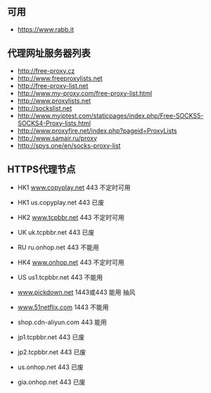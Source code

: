 ## 可用
* https://www.rabb.it

## 代理网址服务器列表
* http://free-proxy.cz
* http://www.freeproxylists.net
* http://free-proxy-list.net
* http://www.my-proxy.com/free-proxy-list.html
* http://www.proxylists.net
* http://sockslist.net
* http://www.myiptest.com/staticpages/index.php/Free-SOCKS5-SOCKS4-Proxy-lists.html
* http://www.proxyfire.net/index.php?pageid=ProxyLists
* http://www.samair.ru/proxy
* http://spys.one/en/socks-proxy-list


## HTTPS代理节点
* HK1 www.copyplay.net 443 不定时可用

* HK1 us.copyplay.net 443 已废

* HK2 www.tcpbbr.net 443 不定时可用

* UK uk.tcpbbr.net 443 已废

* RU ru.onhop.net 443 不能用

* HK4 www.onhop.net 443 不定时可用

* US us1.tcpbbr.net 443 不能用

* www.pickdown.net 1443或443 能用 抽风

* www.51netflix.com 1443 不能用

* shop.cdn-aliyun.com 443 能用

* jp1.tcpbbr.net 443 已废

* jp2.tcpbbr.net 443 已废

* us.onhop.net 443 已废

* gia.onhop.net 443 已废
